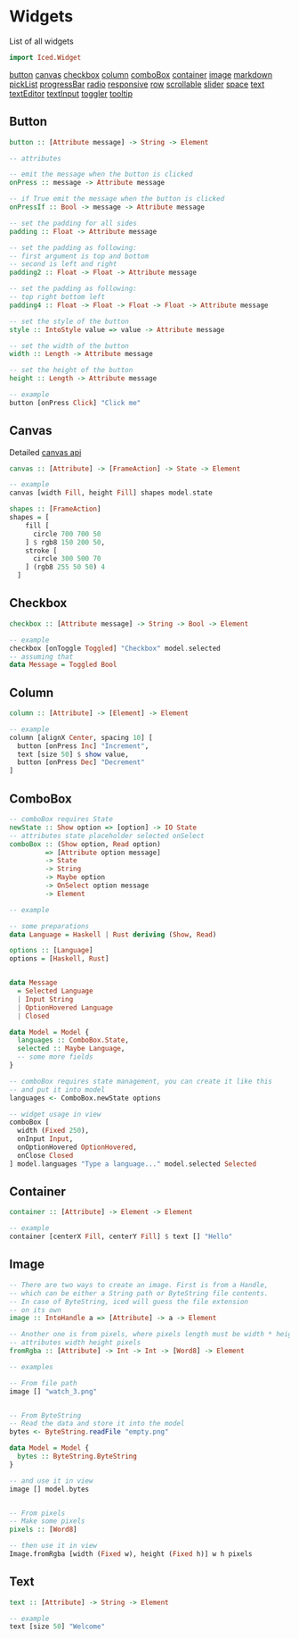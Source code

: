 # Widgets

List of all widgets

```haskell
import Iced.Widget
```

[button](#button) [canvas](#canvas) [checkbox](#checkbox) [column](#column)
[comboBox](#combobox) [container](#container) [image](#image) [markdown](#markdown)
[pickList](#picklist) [progressBar](#progressbar) [radio](#radio)
[responsive](#responsive) [row](#row) [scrollable](#scrollable) [slider](#slider)
[space](#space) [text](#text) [textEditor](#texteditor) [textInput](#textinput)
[toggler](#toggler) [tooltip](#tooltip)


## Button

```haskell
button :: [Attribute message] -> String -> Element

-- attributes

-- emit the message when the button is clicked
onPress :: message -> Attribute message

-- if True emit the message when the button is clicked
onPressIf :: Bool -> message -> Attribute message

-- set the padding for all sides
padding :: Float -> Attribute message

-- set the padding as following:
-- first argument is top and bottom
-- second is left and right
padding2 :: Float -> Float -> Attribute message

-- set the padding as following:
-- top right bottom left
padding4 :: Float -> Float -> Float -> Float -> Attribute message

-- set the style of the button
style :: IntoStyle value => value -> Attribute message

-- set the width of the button
width :: Length -> Attribute message

-- set the height of the button
height :: Length -> Attribute message

-- example
button [onPress Click] "Click me"
```


## Canvas

Detailed [canvas api](./CANVAS.md)

```haskell
canvas :: [Attribute] -> [FrameAction] -> State -> Element

-- example
canvas [width Fill, height Fill] shapes model.state

shapes :: [FrameAction]
shapes = [
    fill [
      circle 700 700 50
    ] $ rgb8 150 200 50,
    stroke [
      circle 300 500 70
    ] (rgb8 255 50 50) 4
  ]
```


## Checkbox

```haskell
checkbox :: [Attribute message] -> String -> Bool -> Element

-- example
checkbox [onToggle Toggled] "Checkbox" model.selected
-- assuming that
data Message = Toggled Bool
```


## Column

```haskell
column :: [Attribute] -> [Element] -> Element

-- example
column [alignX Center, spacing 10] [
  button [onPress Inc] "Increment",
  text [size 50] $ show value,
  button [onPress Dec] "Decrement"
]
```


## ComboBox

```haskell
-- comboBox requires State
newState :: Show option => [option] -> IO State
-- attributes state placeholder selected onSelect
comboBox :: (Show option, Read option)
         => [Attribute option message]
         -> State
         -> String
         -> Maybe option
         -> OnSelect option message
         -> Element

-- example

-- some preparations
data Language = Haskell | Rust deriving (Show, Read)

options :: [Language]
options = [Haskell, Rust]


data Message
  = Selected Language
  | Input String
  | OptionHovered Language
  | Closed

data Model = Model {
  languages :: ComboBox.State,
  selected :: Maybe Language,
  -- some more fields
}

-- comboBox requires state management, you can create it like this
-- and put it into model
languages <- ComboBox.newState options

-- widget usage in view
comboBox [
  width (Fixed 250),
  onInput Input,
  onOptionHovered OptionHovered,
  onClose Closed
] model.languages "Type a language..." model.selected Selected
```


## Container

```haskell
container :: [Attribute] -> Element -> Element

-- example
container [centerX Fill, centerY Fill] $ text [] "Hello"
```


## Image

```haskell
-- There are two ways to create an image. First is from a Handle,
-- which can be either a String path or ByteString file contents.
-- In case of ByteString, iced will guess the file extension
-- on its own
image :: IntoHandle a => [Attribute] -> a -> Element

-- Another one is from pixels, where pixels length must be width * height
-- attributes width height pixels
fromRgba :: [Attribute] -> Int -> Int -> [Word8] -> Element

-- examples

-- From file path
image [] "watch_3.png"


-- From ByteString
-- Read the data and store it into the model
bytes <- ByteString.readFile "empty.png"

data Model = Model {
  bytes :: ByteString.ByteString
}

-- and use it in view
image [] model.bytes


-- From pixels
-- Make some pixels
pixels :: [Word8]

-- then use it in view
Image.fromRgba [width (Fixed w), height (Fixed h)] w h pixels
```


## Text

```haskell
text :: [Attribute] -> String -> Element

-- example
text [size 50] "Welcome"
```

